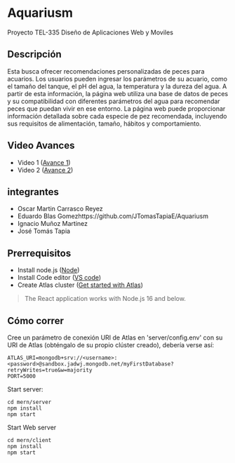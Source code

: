 # Aquariusm
Proyecto TEL-335 Diseño de Aplicaciones Web y Moviles

## Descripción

Esta busca ofrecer recomendaciones personalizadas de peces para acuarios. Los usuarios pueden ingresar los parámetros de su acuario, como el tamaño del tanque, el pH del agua, la temperatura y la dureza del agua. A partir de esta información, la página web utiliza una base de datos de peces y su compatibilidad con diferentes parámetros del agua para recomendar peces que puedan vivir en ese entorno. 
La página web puede proporcionar información detallada sobre cada especie de pez recomendada, incluyendo sus requisitos de alimentación, tamaño, hábitos y comportamiento.

## Video Avances
- Video 1 ([Avance 1](https://usmcl-my.sharepoint.com/:v:/g/personal/ignacio_munozm_usm_cl/ESbZuBU9QhVHtXDVkSiwqEYBCygsZyEVuDY7zunX_MUMgA?e=Vp26Yd))
- Video 2 ([Avance 2](https://1drv.ms/v/s!Ak9iMxaJJwLAh6Ug1H6AzMDleYiz_Q?e=ROFtdb))
## integrantes
- Oscar Martin Carrasco Reyez
- Eduardo Blas Gomezhttps://github.com/JTomasTapiaE/Aquariusm
- Ignacio Muñoz Martinez
- José Tomás Tapia

## Prerrequisitos
- Install node.js ([Node](https://nodejs.org/en/))
- Install Code editor ([VS code](https://code.visualstudio.com/))
- Create Atlas cluster ([Get started with Atlas](https://www.mongodb.com/docs/atlas/getting-started/?_ga=2.60427181.186721350.1682018286-1256642793.1682018286))

>The React application works with Node.js 16 and below.
## Cómo correr
Cree un parámetro de conexión URI de Atlas en 'server/config.env' con su URI de Atlas (obténgalo de su propio clúster creado), debería verse así:
```
ATLAS_URI=mongodb+srv://<username>:<password>@sandbox.jadwj.mongodb.net/myFirstDatabase?retryWrites=true&w=majority
PORT=5000
```

Start server:
```
cd mern/server
npm install
npm start
```

Start Web server
```
cd mern/client
npm install
npm start
```

